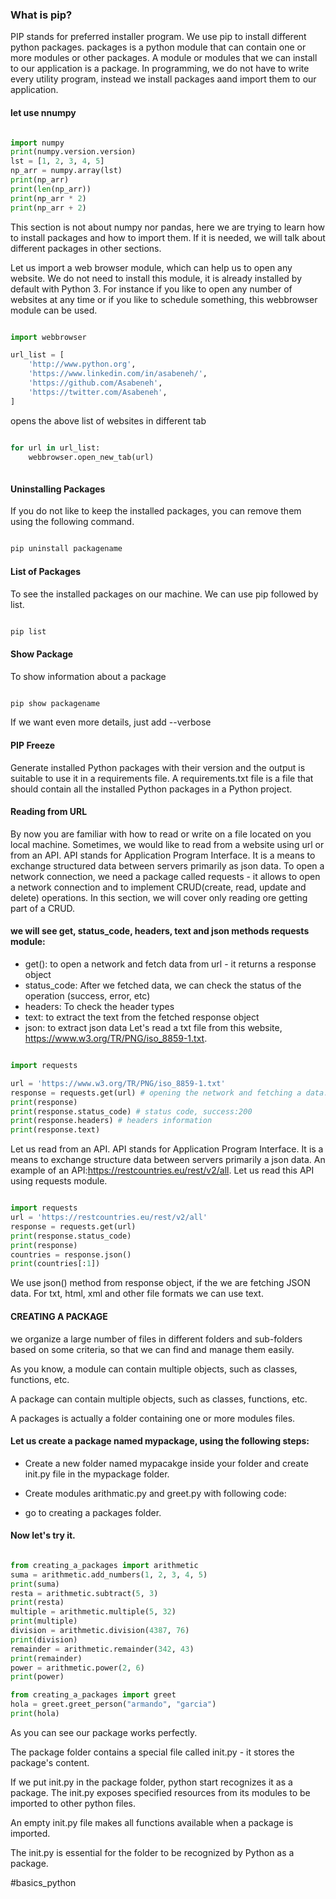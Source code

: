 ### What is pip?

PIP stands for preferred installer program. We use pip to install different python packages. packages is a python module that can contain one or more modules or other packages. A module or modules that we can install to our application is a package. In programming, we do not have to write every utility program, instead we install packages aand import them to our application.

#### let use nnumpy

```python

import numpy 
print(numpy.version.version)
lst = [1, 2, 3, 4, 5]
np_arr = numpy.array(lst)
print(np_arr)
print(len(np_arr))
print(np_arr * 2)
print(np_arr + 2)

```

This section is not about numpy nor pandas, here we are trying to learn how to install packages and how to import them. If it is needed, we will talk about different packages in other sections.

Let us import a web browser module, which can help us to open any website. We do not need to install this module, it is already installed by default with Python 3. For instance if you like to open any number of websites at any time or if you like to schedule something, this webbrowser module can be used.

```python

import webbrowser

url_list = [
    'http://www.python.org',
    'https://www.linkedin.com/in/asabeneh/',
    'https://github.com/Asabeneh',
    'https://twitter.com/Asabeneh',
]

```

opens the above list of websites in different tab 

```python

for url in url_list:
    webbrowser.open_new_tab(url)
        
```

#### Uninstalling Packages

If you do not like to keep the installed packages, you can remove them using the following command.

```sh

pip uninstall packagename

```

#### List of Packages

To see the installed packages on our machine. We can use pip followed by list.

```sh

pip list

```

#### Show Package

To show information about a package

```sh

pip show packagename

```

If we want even more details, just add --verbose

#### PIP Freeze

Generate installed Python packages with their version and the output is suitable to use it in a requirements file. A requirements.txt file is a file that should contain all the installed Python packages in a Python project.

#### Reading from URL

By now you are familiar with how to read or write on a file located on you local machine. Sometimes, we would like to read from a website using url or from an API. API stands for Application Program Interface. It is a means to exchange structured data between servers primarily as json data. To open a network connection, we need a package called requests - it allows to open a network connection and to implement CRUD(create, read, update and delete) operations. In this section, we will cover only reading ore getting part of a CRUD.

#### we will see get, status_code, headers, text and json methods requests module:

 * get(): to open a network and fetch data from url - it returns a response object
 * status_code: After we fetched data, we can check the status of the operation (success, error, etc)
 * headers: To check the header types
 * text: to extract the text from the fetched response object
 * json: to extract json data Let's read a txt file from this website, https://www.w3.org/TR/PNG/iso_8859-1.txt.

```python

import requests

url = 'https://www.w3.org/TR/PNG/iso_8859-1.txt'
response = requests.get(url) # opening the network and fetching a data.
print(response)
print(response.status_code) # status code, success:200
print(response.headers) # headers information
print(response.text)

```

Let us read from an API. API stands for Application Program Interface. It is a means to exchange structure data between servers primarily a json data. An example of an API:https://restcountries.eu/rest/v2/all. Let us read this API using requests module.

```python

import requests
url = 'https://restcountries.eu/rest/v2/all'
response = requests.get(url)
print(response.status_code)
print(response)
countries = response.json()
print(countries[:1])

```

We use json() method from response object, if the we are fetching JSON data. For txt, html, xml and other file formats we can use text.

#### CREATING A PACKAGE

we organize a large number of files in different folders and sub-folders based on some criteria, so that we can find and manage them easily. 

As you know, a module can contain multiple objects, such as classes, functions, etc. 

A package can contain multiple objects, such as classes, functions, etc.

A packages is actually a folder containing one or more modules files. 

#### Let us create a package named mypackage, using the following steps:

 * Create a new folder named mypacakge inside your folder and create init.py file in the mypackage folder. 

 * Create modules arithmatic.py and greet.py with following code:

 * go to creating a packages folder.


#### Now let's try it.

```python

from creating_a_packages import arithmetic
suma = arithmetic.add_numbers(1, 2, 3, 4, 5)
print(suma)
resta = arithmetic.subtract(5, 3)
print(resta)
multiple = arithmetic.multiple(5, 32)
print(multiple)
division = arithmetic.division(4387, 76)
print(division)
remainder = arithmetic.remainder(342, 43)
print(remainder)
power = arithmetic.power(2, 6)
print(power)

from creating_a_packages import greet
hola = greet.greet_person("armando", "garcia")
print(hola)

```

As you can see our package works perfectly. 

The package folder contains a special file called init.py - it stores the package's content. 

If we put init.py in the package folder, python start recognizes it as a package. 
The init.py exposes specified resources from its modules to be imported to other python files. 

An empty init.py file makes all functions available when a package is imported. 

The init.py is essential for the folder to be recognized by Python as a package.
    
#basics_python
